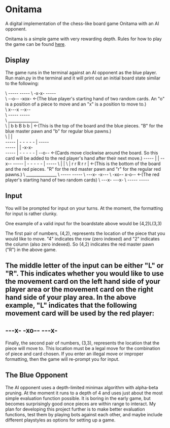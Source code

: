 # Onitama
A digital implementation of the chess-like board game Onitama with an AI opponent.

Onitama is a simple game with very rewarding depth. Rules for how to play the game can be found [here](https://www.ultraboardgames.com/onitama/game-rules.php).

## Display
The game runs in the terminal against an AI opponent as the blue player. Run main.py in the terminal and it will print out an initial board state similar to the 
following:

\          -----     -----
\          -x-x-     -----             
\          --o--     -xox-  <-(The blue player's starting hand of two random cards. An "o" is a position of a piece to move and an "x" is a position to move to.)         
 \         x---x     --x--                
 \         -----     -----                
\          _______________                
\         | b  b  B  b  b |  <-(This is the top of the board and the blue pieces. "B" for the blue master pawn and "b" for regular blue pawns.)            
\         |               |               
 -----   | -  -  -  -  - |   -----       
 -----   |               |   -x-x-       
 -----   | -  -  -  -  - |   --o--  <-(Cards move clockwise around the board. So this card will be added to the red player's hand after their next move.)
 -----   |               |   --x--
 -----   | -  -  -  -  - |   -----
\         |               |
\         | r  r  R  r  r |  <-(This is the bottom of the board and the red pieces. "R" for the red master pawn and "r" for the regular red pawns.)
\          _______________
\          -----     -----
\          ---x-     -x---
\          -xo--     x-o--  <-(The red player's starting hand of two random cards)
\          ---x-     ---x-
\          -----     -----

## Input
You will be prompted for input on your turns. At the moment, the formatting for input is rather clunky.

One example of a valid input for the boardstate above would be (4,2)L(3,3)

The first pair of numbers, (4,2), represents the location of the piece that you would like to move. "4" indicates the row (zero indexed) and "2" indicates the
column (also zero indexed). So (4,2) indicates the red master pawn ("R") in the above game.

The middle letter of the input can be either "L" or "R". This indicates whether you would like to use the movement card on the left hand side of your player area 
or the movement card on the right hand side of your play area. In the above example, "L" indicates that the following movement card will be used by the red player:
-----
---x-
-xo--
---x-
-----

Finally, the second pair of numbers, (3,3), represents the location that the piece will move to. This location must be a legal move for the combination of piece
and card chosen. If you enter an illegal move or improper formatting, then the game will re-prompt you for input.


## The Blue Opponent
The AI opponent uses a depth-limited minimax algorithm with alpha-beta pruning. At the moment it runs to a depth of 4 and uses just about the most simple 
evaluation function possible. It is boring in the early game, but becomes surprisingly good once pieces are within range to interact. My plan for developing this
project further is to make better evaluation functions, test them by playing bots against each other, and maybe include different playstyles as options for setting
up a game.

